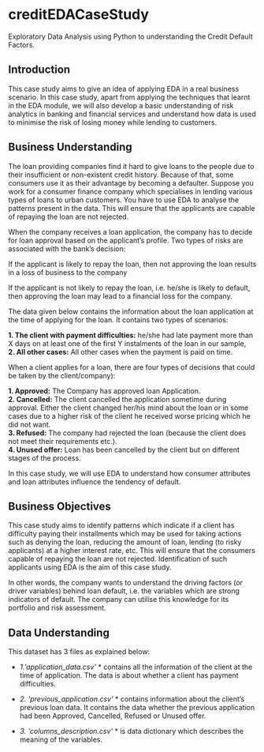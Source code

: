 # creditEDACaseStudy
Exploratory Data Analysis using Python to understanding the Credit Default Factors.

## Introduction
This case study aims to give an idea of applying EDA in a real business scenario. In this case study, apart from applying the techniques that learnt in the EDA module, we will also develop a basic understanding of risk analytics in banking and financial services and understand how data is used to minimise the risk of losing money while lending to customers.

 
## Business Understanding
The loan providing companies find it hard to give loans to the people due to their insufficient or non-existent credit history. Because of that, some consumers use it as their advantage by becoming a defaulter. Suppose you work for a consumer finance company which specialises in lending various types of loans to urban customers. You have to use EDA to analyse the patterns present in the data. This will ensure that the applicants are capable of repaying the loan are not rejected.

When the company receives a loan application, the company has to decide for loan approval based on the applicant’s profile. Two types of risks are associated with the bank’s decision:

If the applicant is likely to repay the loan, then not approving the loan results in a loss of business to the company

If the applicant is not likely to repay the loan, i.e. he/she is likely to default, then approving the loan may lead to a financial loss for the company.

 

The data given below contains the information about the loan application at the time of applying for the loan. It contains two types of scenarios:

**1. The client with payment difficulties:** he/she had late payment more than X days on at least one of the first Y instalments of the loan in our sample,  
**2. All other cases:** All other cases when the payment is paid on time.


When a client applies for a loan, there are four types of decisions that could be taken by the client/company):

**1. Approved:** The Company has approved loan Application.  
**2. Cancelled:** The client cancelled the application sometime during approval. Either the client changed her/his mind about the loan or in some cases due to a higher risk of the client he received worse pricing which he did not want.  
**3. Refused:** The company had rejected the loan (because the client does not meet their requirements etc.).  
**4. Unused offer:**  Loan has been cancelled by the client but on different stages of the process.  

In this case study, we will use EDA to understand how consumer attributes and loan attributes influence the tendency of default.  


## Business Objectives
This case study aims to identify patterns which indicate if a client has difficulty paying their installments which may be used for taking actions such as denying the loan, reducing the amount of loan, lending (to risky applicants) at a higher interest rate, etc. This will ensure that the consumers capable of repaying the loan are not rejected. Identification of such applicants using EDA is the aim of this case study.

In other words, the company wants to understand the driving factors (or driver variables) behind loan default, i.e. the variables which are strong indicators of default.  The company can utilise this knowledge for its portfolio and risk assessment.


## Data Understanding
This dataset has 3 files as explained below: 

* *1.'application_data.csv'* * contains all the information of the client at the time of application.
The data is about whether a client has payment difficulties.

* *2. 'previous_application.csv'* * contains information about the client’s previous loan data. It contains the data whether the previous application had been Approved, Cancelled, Refused or Unused offer.

* *3. 'columns_description.csv'* * is data dictionary which describes the meaning of the variables.

